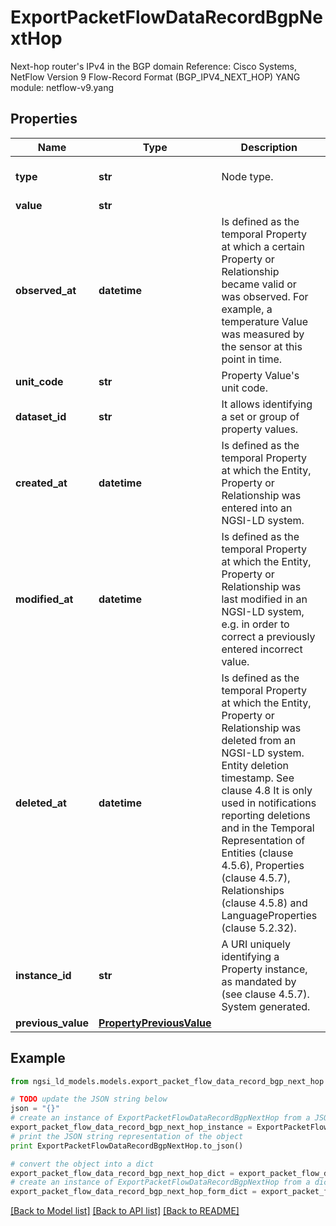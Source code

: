 # ExportPacketFlowDataRecordBgpNextHop

Next-hop router's IPv4 in the BGP domain  Reference: Cisco Systems, NetFlow Version 9 Flow-Record Format (BGP_IPV4_NEXT_HOP)  YANG module: netflow-v9.yang 

## Properties

Name | Type | Description | Notes
------------ | ------------- | ------------- | -------------
**type** | **str** | Node type.  | [optional] [default to 'Property']
**value** | **str** |  | 
**observed_at** | **datetime** | Is defined as the temporal Property at which a certain Property or Relationship became valid or was observed. For example, a temperature Value was measured by the sensor at this point in time.  | [optional] 
**unit_code** | **str** | Property Value&#39;s unit code.  | [optional] 
**dataset_id** | **str** | It allows identifying a set or group of property values.  | [optional] 
**created_at** | **datetime** | Is defined as the temporal Property at which the Entity, Property or Relationship was entered into an NGSI-LD system.  | [optional] [readonly] 
**modified_at** | **datetime** | Is defined as the temporal Property at which the Entity, Property or Relationship was last modified in an NGSI-LD system, e.g. in order to correct a previously entered incorrect value.  | [optional] [readonly] 
**deleted_at** | **datetime** | Is defined as the temporal Property at which the Entity, Property or Relationship was deleted from an NGSI-LD system.  Entity deletion timestamp. See clause 4.8 It is only used in notifications reporting deletions and in the Temporal Representation of Entities (clause 4.5.6), Properties (clause 4.5.7), Relationships (clause 4.5.8) and LanguageProperties (clause 5.2.32).  | [optional] [readonly] 
**instance_id** | **str** | A URI uniquely identifying a Property instance, as mandated by (see clause 4.5.7). System generated.  | [optional] [readonly] 
**previous_value** | [**PropertyPreviousValue**](PropertyPreviousValue.md) |  | [optional] 

## Example

```python
from ngsi_ld_models.models.export_packet_flow_data_record_bgp_next_hop import ExportPacketFlowDataRecordBgpNextHop

# TODO update the JSON string below
json = "{}"
# create an instance of ExportPacketFlowDataRecordBgpNextHop from a JSON string
export_packet_flow_data_record_bgp_next_hop_instance = ExportPacketFlowDataRecordBgpNextHop.from_json(json)
# print the JSON string representation of the object
print ExportPacketFlowDataRecordBgpNextHop.to_json()

# convert the object into a dict
export_packet_flow_data_record_bgp_next_hop_dict = export_packet_flow_data_record_bgp_next_hop_instance.to_dict()
# create an instance of ExportPacketFlowDataRecordBgpNextHop from a dict
export_packet_flow_data_record_bgp_next_hop_form_dict = export_packet_flow_data_record_bgp_next_hop.from_dict(export_packet_flow_data_record_bgp_next_hop_dict)
```
[[Back to Model list]](../README.md#documentation-for-models) [[Back to API list]](../README.md#documentation-for-api-endpoints) [[Back to README]](../README.md)


